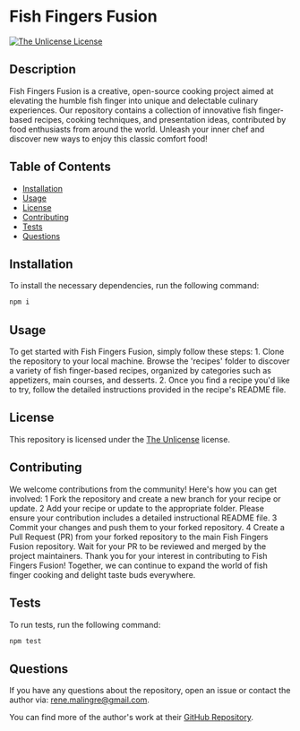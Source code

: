 # Fish Fingers Fusion

  [![The Unlicense License](https://img.shields.io/badge/license-Unlicense-blue.svg)](http://unlicense.org/)
  
## Description
  
Fish Fingers Fusion is a creative, open-source cooking project aimed at elevating the humble fish finger into unique and delectable culinary experiences. Our repository contains a collection of innovative fish finger-based recipes, cooking techniques, and presentation ideas, contributed by food enthusiasts from around the world. Unleash your inner chef and discover new ways to enjoy this classic comfort food!

## Table of Contents
  
- [Installation](#installation)
- [Usage](#usage)
- [License](#license)
- [Contributing](#contributing)
- [Tests](#tests)
- [Questions](#questions)
  
## Installation
  
To install the necessary dependencies, run the following command:
  
```bash
npm i
```
  
## Usage

To get started with Fish Fingers Fusion, simply follow these steps: 1. Clone the repository to your local machine. Browse the 'recipes' folder to discover a variety of fish finger-based recipes, organized by categories such as appetizers, main courses, and desserts. 2. Once you find a recipe you'd like to try, follow the detailed instructions provided in the recipe's README file.
  
## License
  
This repository is licensed under the [The Unlicense](http://unlicense.org/) license.
  
## Contributing
  
We welcome contributions from the community! Here's how you can get involved: 1 Fork the repository and create a new branch for your recipe or update. 2 Add your recipe or update to the appropriate folder. Please ensure your contribution includes a detailed instructional README file. 3 Commit your changes and push them to your forked repository. 4 Create a Pull Request (PR) from your forked repository to the main Fish Fingers Fusion repository. Wait for your PR to be reviewed and merged by the project maintainers. Thank you for your interest in contributing to Fish Fingers Fusion! Together, we can continue to expand the world of fish finger cooking and delight taste buds everywhere.
  
## Tests
  
To run tests, run the following command:
  
```bash
npm test
```
  
## Questions
  
If you have any questions about the repository, open an issue or contact the author via:
[rene.malingre@gmail.com](mailto:rene.malingre@gmail.com).
  
You can find more of the author's work at their [GitHub Repository](https://github.com/ReneMalingre).
